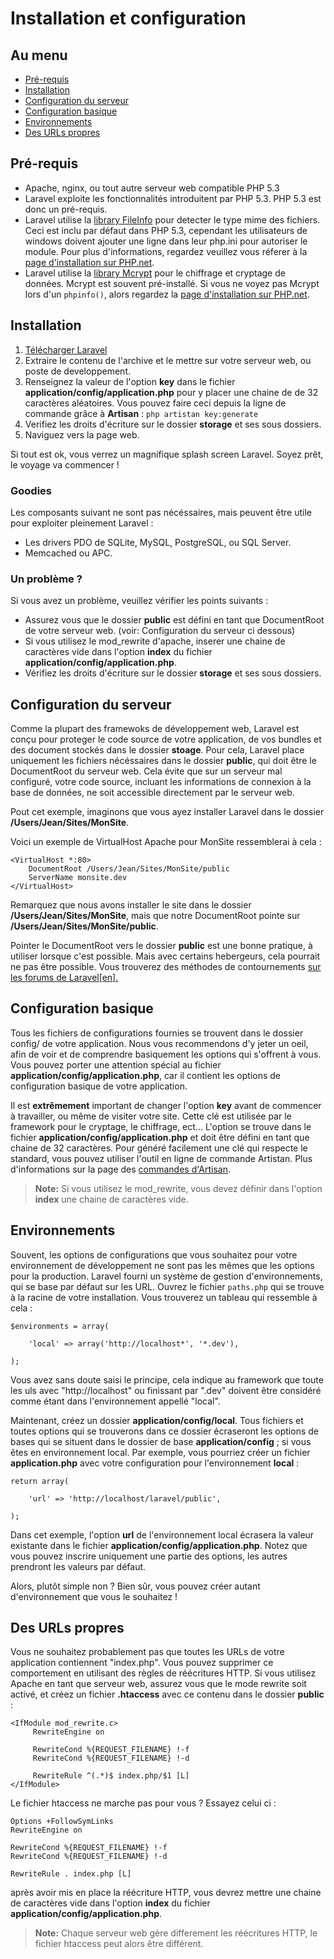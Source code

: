 # Installation et configuration

## Au menu

- [Pré-requis](#requirements)
- [Installation](#installation)
- [Configuration du serveur](#server-configuration)
- [Configuration basique](#basic-configuration)
- [Environnements](#Environnements)
- [Des URLs propres](#cleaner-urls)

<a name="requirements"></a>
## Pré-requis

- Apache, nginx, ou tout autre serveur web compatible PHP 5.3
- Laravel exploite les fonctionnalités introduitent par PHP 5.3. PHP 5.3 est donc un pré-requis.
- Laravel utilise la [library FileInfo](http://php.net/manual/fr/book.fileinfo.php) pour detecter le type mime des fichiers. Ceci est inclu par défaut dans PHP 5.3, cependant les utilisateurs de windows doivent ajouter une ligne dans leur php.ini pour autoriser le module. Pour plus d'informations, regardez veuillez vous réferer à la [page d'installation sur PHP.net](http://php.net/manual/fr/fileinfo.installation.php).
- Laravel utilise la [library Mcrypt](http://php.net/manual/fr/book.mcrypt.php) pour le chiffrage et cryptage de données. Mcrypt est souvent pré-installé. Si vous ne voyez pas Mcrypt lors d'un `phpinfo()`, alors regardez la [page d'installation sur PHP.net](http://php.net/manual/fr/book.mcrypt.php).

<a name="installation"></a>
## Installation

1. [Télécharger Laravel](/telecharger)
2. Extraire le contenu de l'archive et le mettre sur votre serveur web, ou poste de developpement.
3. Renseignez la valeur de l'option **key** dans le fichier **application/config/application.php** pour y placer une chaine de de 32 caractères aléatoires. Vous pouvez faire ceci depuis la ligne de commande grâce à **Artisan** : `php artistan key:generate`
4. Verifiez les droits d'écriture sur le dossier **storage** et ses sous dossiers.
5. Naviguez vers la page web.

Si tout est ok, vous verrez un magnifique splash screen Laravel. Soyez prêt, le voyage va commencer !

### Goodies

Les composants suivant ne sont pas nécéssaires, mais peuvent être utile pour exploiter pleinement Laravel : 

- Les drivers PDO de SQLite, MySQL, PostgreSQL, ou SQL Server.
- Memcached ou APC.

### Un problème ?

Si vous avez un problème, veuillez vérifier les points suivants :

- Assurez vous que le dossier **public** est défini en tant que DocumentRoot de votre serveur web. (voir: Configuration du serveur ci dessous)
- Si vous utilisez le mod_rewrite d'apache, inserer une chaine de caractères vide dans l'option **index** du fichier **application/config/application.php**.
- Vérifiez les droits d'écriture sur le dossier **storage** et ses sous dossiers.

<a name="server-configuration"></a>
## Configuration du serveur

Comme la plupart des framewoks de développement web, Laravel est conçu pour proteger le code source de votre application, de vos bundles et des document stockés dans le dossier **stoage**. Pour cela, Laravel place uniquement les fichiers nécéssaires dans le dossier **public**, qui doit être le DocumentRoot du serveur web. Cela évite que sur un serveur mal configuré, votre code source, incluant les informations de connexion à la base de données, ne soit accessible directement par le serveur web.

Pout cet exemple, imaginons que vous ayez installer Laravel dans le dossier **/Users/Jean/Sites/MonSite**.

Voici un exemple de VirtualHost Apache pour MonSite ressemblerai à cela :

    <VirtualHost *:80>
        DocumentRoot /Users/Jean/Sites/MonSite/public
        ServerName monsite.dev
    </VirtualHost>

Remarquez que nous avons installer le site dans le dossier **/Users/Jean/Sites/MonSite**, mais que notre DocumentRoot pointe sur **/Users/Jean/Sites/MonSite/public**.

Pointer le DocumentRoot vers le dossier **public** est une bonne pratique, à utiliser lorsque c'est possible. Mais avec certains hebergeurs, cela pourrait ne pas être possible. Vous trouverez des méthodes de contournements [sur les forums de Laravel[en].](http://forums.laravel.com/viewtopic.php?id=1258)

<a name="basic-configuration"></a>
## Configuration basique

Tous les fichiers de configurations fournies se trouvent dans le dossier config/ de votre application. Nous vous recommendons d'y jeter un oeil, afin de voir et de comprendre basiquement les options qui s'offrent à vous. Vous pouvez porter une attention spécial au fichier **application/config/application.php**, car il contient les options de configuration basique de votre application.

Il est **extrêmement** important de changer l'option **key** avant de commencer à travailler, ou même de visiter votre site. Cette clé est utilisée par le framework pour le cryptage, le chiffrage, ect... L'option se trouve dans le fichier **application/config/application.php** et doit être défini en tant que chaine de 32 caractères. Pour généré facilement une clé qui respecte le standard, vous pouvez utiliser l'outil en ligne de commande Artistan. Plus d'informations sur la page des [commandes d'Artisan](/docs/v3/doc/artisan/commands).

> **Note:** Si vous utilisez le mod_rewrite, vous devez définir dans l'option **index** une chaine de caractères vide.

<a name="Environnements"></a>
## Environnements

Souvent, les options de configurations que vous souhaitez pour votre environnement de développement ne sont pas les mêmes que les options pour la production. Laravel fourni un système de gestion d'environnements, qui se base par défaut sur les URL. Ouvrez le fichier `paths.php` qui se trouve à la racine de votre installation. Vous trouverez un tableau qui ressemble à cela : 

    $environments = array(

        'local' => array('http://localhost*', '*.dev'),

    );

Vous avez sans doute saisi le principe, cela indique au framework que toute les uls avec "http://localhost" ou finissant par ".dev" doivent être considéré comme étant dans l'environnement appellé "local".

Maintenant, créez un dossier **application/config/local**. Tous fichiers et toutes options qui se trouverons dans ce dossier écraseront les options de bases qui se situent dans le dossier de base **application/config** ; si vous êtes en environnement local. Par exemple, vous pourriez créer un fichier **application.php** avec votre configuration pour l'environnement **local** :

    return array(

        'url' => 'http://localhost/laravel/public',

    );

Dans cet exemple, l'option **url** de l'environnement local écrasera la valeur existante dans le fichier **application/config/application.php**. Notez que vous pouvez inscrire uniquement une partie des options, les autres prendront les valeurs par défaut.

Alors, plutôt simple non ? Bien sûr, vous pouvez créer autant d'environnement que vous le souhaitez !

<a name="cleaner-urls"></a>
## Des URLs propres

Vous ne souhaitez probablement pas que toutes les URLs de votre application contiennent "index.php". Vous pouvez supprimer ce comportement en utilisant des règles de réécritures HTTP. Si vous utilisez Apache en tant que serveur web, assurez vous que le mode rewrite soit activé, et créez un fichier **.htaccess** avec ce contenu dans le dossier **public** :

    <IfModule mod_rewrite.c>
         RewriteEngine on

         RewriteCond %{REQUEST_FILENAME} !-f
         RewriteCond %{REQUEST_FILENAME} !-d

         RewriteRule ^(.*)$ index.php/$1 [L]
    </IfModule>

Le fichier htaccess ne marche pas pour vous ? Essayez celui ci :

    Options +FollowSymLinks
    RewriteEngine on

    RewriteCond %{REQUEST_FILENAME} !-f
    RewriteCond %{REQUEST_FILENAME} !-d

    RewriteRule . index.php [L]

après avoir mis en place la réécriture HTTP, vous devrez mettre une chaine de caractères vide dans l'option **index** du fichier **application/config/application.php**.

> **Note:** Chaque serveur web gère differement les réécritures HTTP, le fichier htaccess peut alors être différent.